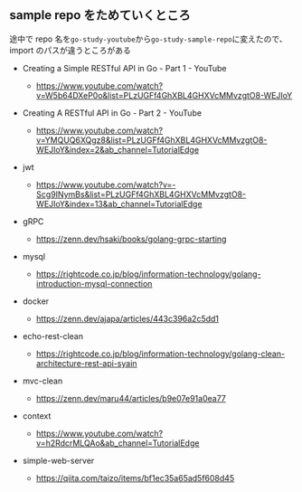 ## sample repo をためていくところ

途中で repo 名を`go-study-youtube`から`go-study-sample-repo`に変えたので、import のパスが違うところがある

- Creating a Simple RESTful API in Go - Part 1 - YouTube

  - https://www.youtube.com/watch?v=W5b64DXeP0o&list=PLzUGFf4GhXBL4GHXVcMMvzgtO8-WEJIoY

- Creating A RESTful API in Go - Part 2 - YouTube

  - https://www.youtube.com/watch?v=YMQUQ6XQgz8&list=PLzUGFf4GhXBL4GHXVcMMvzgtO8-WEJIoY&index=2&ab_channel=TutorialEdge

- jwt

  - https://www.youtube.com/watch?v=-Scg9INymBs&list=PLzUGFf4GhXBL4GHXVcMMvzgtO8-WEJIoY&index=13&ab_channel=TutorialEdge

- gRPC

  - https://zenn.dev/hsaki/books/golang-grpc-starting

- mysql

  - https://rightcode.co.jp/blog/information-technology/golang-introduction-mysql-connection

- docker

  - https://zenn.dev/ajapa/articles/443c396a2c5dd1

- echo-rest-clean

  - https://rightcode.co.jp/blog/information-technology/golang-clean-architecture-rest-api-syain

- mvc-clean

  - https://zenn.dev/maru44/articles/b9e07e91a0ea77

- context

  - https://www.youtube.com/watch?v=h2RdcrMLQAo&ab_channel=TutorialEdge

- simple-web-server
  - https://qiita.com/taizo/items/bf1ec35a65ad5f608d45
